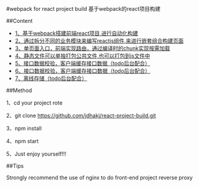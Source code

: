#webpack for react project build基于webpack的react项目构建##Content- [1、基于webpack搭建前端react项目,进行自动化构建](https://github.com/reactjs/react-router-tutorial)- [2、通过拆分不同的业务模块来编写reactjs组件,来进行嵌套组合构建页面](https://github.com/reactjs/react-router-tutorial)- [3、单页面入口，前端实现路由，通过编译时的chunk实现按需加载](https://github.com/reactjs/react-router-tutorial)- [4、静态文件可以单独打包公共文件,也可以打包到js文件中](https://github.com/reactjs/react-router-tutorial)- [5、接口数据校验，客户端缓存接口数据（todo后台配合）](https://github.com/reactjs/react-router-tutorial)- [6、接口数据校验，客户端缓存接口数据（todo后台配合）](https://github.com/reactjs/react-router-tutorial)- [7、离线存储（todo后台配合）](https://github.com/reactjs/react-router-tutorial)##Method1、cd your project rote2、git clone https://github.com/jdhakj/react-project-build.git3、npm install4、npm start5、Just enjoy yourself!!!##TipsStrongly recommend the use of nginx to do front-end project reverse proxy